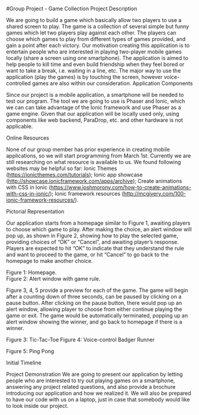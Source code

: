 #Group Project - Game Collection
Project Description

We are going  to build a game which basically allow two players to use a shared screen to play. The game is a collection of several simple but funny games which let two players play against each other. The players can choose which games to play from different types of games provided, and gain a point after each victory. Our motivation creating this application is to entertain people who are interested in playing two-player mobile games locally (share a screen using one smartphone). The application is aimed to help people to kill time and even build friendship when they feel bored or want to take a break, i.e. waiting in a line, etc. The major way to use the application (play the games) is by touching the screen, however voice-controlled games are also within our consideration.
Application Components

Since our project is a mobile application, a smartphone will be needed to test our program. The tool we are going to use is Phaser and Ionic, which we can can take advantage of the Ionic framework and use Phaser as a game engine. Given that our application will be locally used only, using components like web backend, ParaDrop, etc. and other hardware is not applicable.

Online Resources

None of our group member has prior experience in creating mobile applications, so we will start programming from March 1st. Currently we are still researching on what resource is available to us. We found following websites may be helpful so far:
Ionic Themes (https://ionicthemes.com/tutorials);
Ionic app showcase (http://showcase.ionicframework.com/apps/archive);
Create animations with CSS in Ionic (https://www.joshmorony.com/how-to-create-animations-with-css-in-ionic/);
Ionic framework resources (http://mcgivery.com/100-ionic-framework-resources/).


Pictorial Representation 

Our application starts from a homepage similar to Figure 1, awaiting players to choose which game to play. After making the choice, an alert window will pop up, as shown in Figure 2, showing how to play the selected game, providing choices of “OK” or “Cancel”, and awaiting player’s response. Players are expected to hit “OK” to indicate that they understand the rule and want to proceed to the game, or hit “Cancel” to go back to the homepage to make another choice.

       
Figure 1: Homepage.                                          
Figure 2: Alert window with game rule.

Figure 3, 4, 5 provide a preview for each of the game. The game will begin after a counting down of three seconds, can be paused by clicking on a pause button. After clicking on the pause button, there would pop up an alert window, allowing player to choose from either continue playing the game or exit. The game would be automatically terminated, popping up an alert window showing the winner, and go back to homepage if there is a winner.

Figure 3: Tic-Tac-Toe	           Figure 4: Voice-control Badger Runner

 Figure 5: Ping Pong			   


Initial Timeline 


Project Demonstration 
We are going to present our application by letting people who are interested to try out playing games on a smartphone, answering any project related questions, and also provide a brochure introducing our application and how we realized it. We will also be prepared to have our code with us on a laptop, just in case that somebody would like to look inside our project.

